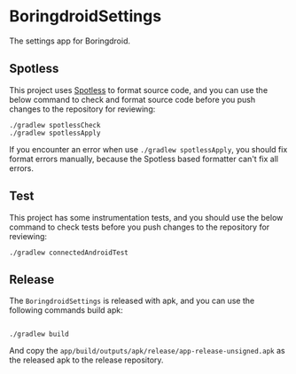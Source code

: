 # BoringdroidSettings

The settings app for Boringdroid.

## Spotless

This project uses [Spotless](https://github.com/diffplug/spotless/tree/main/plugin-gradle) to
format source code, and you can use the below command to check and format source code before
you push changes to the repository for reviewing:

```shell
./gradlew spotlessCheck
./gradlew spotlessApply
``` 

If you encounter an error when use `./gradlew spotlessApply`, you should fix format errors 
manually, because the Spotless based formatter can't fix all errors.

## Test

This project has some instrumentation tests, and you should use the below command to check
tests before you push changes to the repository for reviewing:

```shell
./gradlew connectedAndroidTest
```

## Release

The `BoringdroidSettings` is released with apk, and you can use the following commands build apk:

```shell script

./gradlew build
```

And copy the `app/build/outputs/apk/release/app-release-unsigned.apk` as the released apk to the 
release repository.